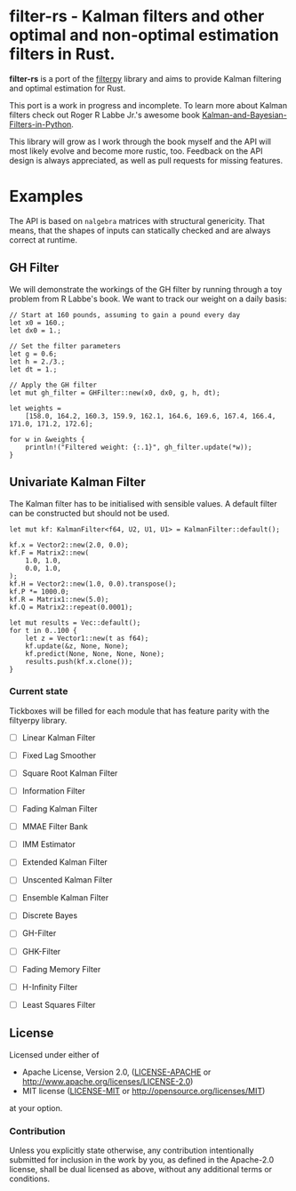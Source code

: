 # filter-rs - Kalman filters and other optimal and non-optimal estimation filters in Rust.


**filter-rs** is a port of the [filterpy](https://github.com/rlabbe/filterpy) library and aims to provide Kalman filtering and optimal estimation for Rust.

This port is a work in progress and incomplete. To learn more about Kalman filters check out Roger R Labbe Jr.'s 
awesome book [Kalman-and-Bayesian-Filters-in-Python](https://github.com/rlabbe/Kalman-and-Bayesian-Filters-in-Python).

This library will grow as I work through the book myself and the API will most likely evolve and become more rustic, too.
Feedback on the API design is always appreciated, as well as pull requests for missing features. 

Examples
=========

The API is based on `nalgebra` matrices with structural genericity. That means, that the shapes of inputs can 
statically checked and are always correct at runtime.

GH Filter
----------
We will demonstrate the workings of the GH filter by running through a toy problem from R Labbe's book.
We want to track our weight on a daily basis:

```
// Start at 160 pounds, assuming to gain a pound every day
let x0 = 160.;
let dx0 = 1.;

// Set the filter parameters
let g = 0.6;
let h = 2./3.;
let dt = 1.;

// Apply the GH filter
let mut gh_filter = GHFilter::new(x0, dx0, g, h, dt);

let weights =
    [158.0, 164.2, 160.3, 159.9, 162.1, 164.6, 169.6, 167.4, 166.4, 171.0, 171.2, 172.6];

for w in &weights {
    println!("Filtered weight: {:.1}", gh_filter.update(*w));
}
```

Univariate Kalman Filter
-------------------------

The Kalman filter has to be initialised with sensible values. 
A default filter can be constructed but should not be used.  

```
let mut kf: KalmanFilter<f64, U2, U1, U1> = KalmanFilter::default();

kf.x = Vector2::new(2.0, 0.0);
kf.F = Matrix2::new(
    1.0, 1.0,
    0.0, 1.0,
);
kf.H = Vector2::new(1.0, 0.0).transpose();
kf.P *= 1000.0;
kf.R = Matrix1::new(5.0);
kf.Q = Matrix2::repeat(0.0001);

let mut results = Vec::default();
for t in 0..100 {
    let z = Vector1::new(t as f64);
    kf.update(&z, None, None);
    kf.predict(None, None, None, None);
    results.push(kf.x.clone());
}
```


### Current state

Tickboxes will be filled for each module that has feature parity with the filtyerpy library. 

* [ ] Linear Kalman Filter
* [ ] Fixed Lag Smoother
* [ ] Square Root Kalman Filter
* [ ] Information Filter
* [ ] Fading Kalman Filter
* [ ] MMAE Filter Bank
* [ ] IMM Estimator

* [ ] Extended Kalman Filter
* [ ] Unscented Kalman Filter
* [ ] Ensemble Kalman Filter

* [ ] Discrete Bayes

* [ ] GH-Filter
* [ ] GHK-Filter

* [ ] Fading Memory Filter

* [ ] H-Infinity Filter

* [ ] Least Squares Filter

## License

Licensed under either of

 * Apache License, Version 2.0, ([LICENSE-APACHE](LICENSE-APACHE) or http://www.apache.org/licenses/LICENSE-2.0)
 * MIT license ([LICENSE-MIT](LICENSE-MIT) or http://opensource.org/licenses/MIT)

at your option.

### Contribution

Unless you explicitly state otherwise, any contribution intentionally submitted
for inclusion in the work by you, as defined in the Apache-2.0 license, shall be dual licensed as above, without any
additional terms or conditions.